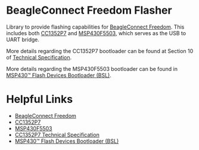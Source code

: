 # BeagleConnect Freedom Flasher

Library to provide flashing capabilities for [BeagleConnect Freedom](https://www.beagleboard.org/boards/beagleconnect-freedom). This includes both [CC1352P7](https://www.ti.com/product/CC1352P7) and [MSP430F5503](https://www.ti.com/product/MSP430F5503), which serves as the USB to UART bridge.

More details regarding the CC1352P7 bootloader can be found at Section 10 of [Technical Specification](https://www.ti.com/lit/ug/swcu192/swcu192.pdf?ts=1741089110661&ref_url=https%253A%252F%252Fwww.ti.com%252Fproduct%252FCC1352P7).

More details regarding the MSP430F5503 bootloader can be found in [MSP430™ Flash Devices Bootloader (BSL)](https://www.ti.com/lit/ug/slau319af/slau319af.pdf?ts=1741178254884).

# Helpful Links

- [BeagleConnect Freedom](https://www.beagleboard.org/boards/beagleconnect-freedom)
- [CC1352P7](https://www.ti.com/product/CC1352P7)
- [MSP430F5503](https://www.ti.com/product/MSP430F5503)
- [CC1352P7 Technical Specification](https://www.ti.com/lit/ug/swcu192/swcu192.pdf?ts=1741089110661&ref_url=https%253A%252F%252Fwww.ti.com%252Fproduct%252FCC1352P7)
- [MSP430™ Flash Devices Bootloader (BSL)](https://www.ti.com/lit/ug/slau319af/slau319af.pdf?ts=1741178254884)
